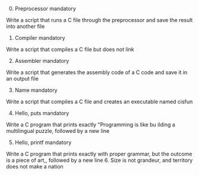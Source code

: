 
0. Preprocessor
mandatory

Write a script that runs a C file through the preprocessor and save the result into another file

1. Compiler
mandatory

Write a script that compiles a C file but does not link

2. Assembler
mandatory

Write a script that generates the assembly code of a C code and save it in an output file

3. Name
mandatory

Write a script that compiles a C file and creates an executable named cisfun


4. Hello, puts
mandatory

Write a C program that prints exactly "Programming is like bu
ilding a multilingual puzzle, followed by a new line

5. Hello, printf
mandatory

Write a C program that prints exactly with proper grammar, but the outcome is a piece of art,, followed by a new line
6. Size is not grandeur, and territory does not make a nation

